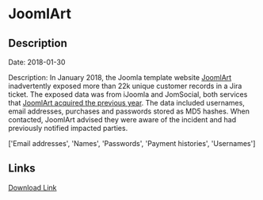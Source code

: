 # JoomlArt

## Description

Date: 2018-01-30

Description:
In January 2018, the Joomla template website <a href="https://www.joomlart.com/" target="_blank" rel="noopener">JoomlArt</a> inadvertently exposed more than 22k unique customer records in a Jira ticket. The exposed data was from iJoomla and JomSocial, both services that <a href="https://www.joomlart.com/blog/joomlart-acquires-ijoomla-and-jomsocial" target="_blank" rel="noopener">JoomlArt acquired the previous year</a>. The data included usernames, email addresses, purchases and passwords stored as MD5 hashes. When contacted, JoomlArt advised they were aware of the incident and had previously notified impacted parties.


['Email addresses', 'Names', 'Passwords', 'Payment histories', 'Usernames']

## Links

[Download Link](https://link-to.net/1229997/28.11226803241784/dynamic/?r=am9vbWxhcnQuY29t)